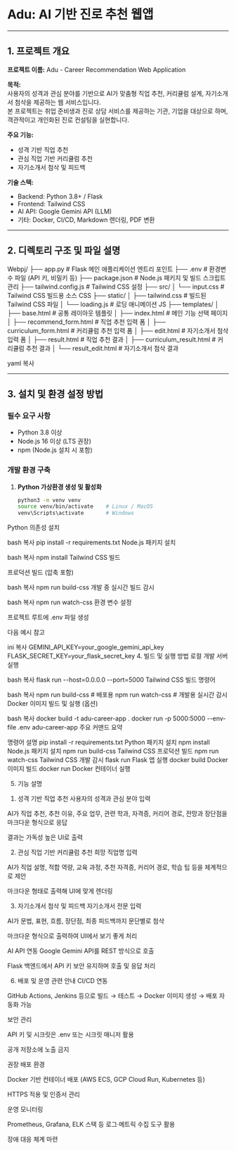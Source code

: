# Adu: AI 기반 진로 추천 웹앱

---

## 1. 프로젝트 개요

**프로젝트 이름:** Adu - Career Recommendation Web Application

**목적:**  
사용자의 성격과 관심 분야를 기반으로 AI가 맞춤형 직업 추천, 커리큘럼 설계, 자기소개서 첨삭을 제공하는 웹 서비스입니다.  
본 프로젝트는 취업 준비생과 진로 상담 서비스를 제공하는 기관, 기업을 대상으로 하며, 객관적이고 개인화된 진로 컨설팅을 실현합니다.

**주요 기능:**  
- 성격 기반 직업 추천  
- 관심 직업 기반 커리큘럼 추천  
- 자기소개서 첨삭 및 피드백  

**기술 스택:**  
- Backend: Python 3.8+ / Flask  
- Frontend: Tailwind CSS  
- AI API: Google Gemini API (LLM)  
- 기타: Docker, CI/CD, Markdown 렌더링, PDF 변환  

---

## 2. 디렉토리 구조 및 파일 설명

Webpj/
├── app.py # Flask 메인 애플리케이션 엔트리 포인트
├── .env # 환경변수 파일 (API 키, 비밀키 등)
├── package.json # Node.js 패키지 및 빌드 스크립트 관리
├── tailwind.config.js # Tailwind CSS 설정
├── src/
│ └── input.css # Tailwind CSS 빌드용 소스 CSS
├── static/
│ ├── tailwind.css # 빌드된 Tailwind CSS 파일
│ └── loading.js # 로딩 애니메이션 JS
├── templates/
│ ├── base.html # 공통 레이아웃 템플릿
│ ├── index.html # 메인 기능 선택 페이지
│ ├── recommend_form.html # 직업 추천 입력 폼
│ ├── curriculum_form.html # 커리큘럼 추천 입력 폼
│ ├── edit.html # 자기소개서 첨삭 입력 폼
│ ├── result.html # 직업 추천 결과
│ ├── curriculum_result.html # 커리큘럼 추천 결과
│ └── result_edit.html # 자기소개서 첨삭 결과

yaml
복사

---

## 3. 설치 및 환경 설정 방법

### 필수 요구 사항

- Python 3.8 이상  
- Node.js 16 이상 (LTS 권장)  
- npm (Node.js 설치 시 포함)  

### 개발 환경 구축

1. **Python 가상환경 생성 및 활성화**

   ```bash
   python3 -m venv venv
   source venv/bin/activate    # Linux / MacOS
   venv\Scripts\activate       # Windows
Python 의존성 설치

bash
복사
pip install -r requirements.txt
Node.js 패키지 설치

bash
복사
npm install
Tailwind CSS 빌드

프로덕션 빌드 (압축 포함)

bash
복사
npm run build-css
개발 중 실시간 빌드 감시

bash
복사
npm run watch-css
환경 변수 설정

프로젝트 루트에 .env 파일 생성

다음 예시 참고

ini
복사
GEMINI_API_KEY=your_google_gemini_api_key
FLASK_SECRET_KEY=your_flask_secret_key
4. 빌드 및 실행 방법
로컬 개발 서버 실행

bash
복사
flask run --host=0.0.0.0 --port=5000
Tailwind CSS 빌드 명령어

bash
복사
npm run build-css     # 배포용
npm run watch-css     # 개발용 실시간 감시
Docker 이미지 빌드 및 실행 (옵션)

bash
복사
docker build -t adu-career-app .
docker run -p 5000:5000 --env-file .env adu-career-app
주요 커맨드 요약

명령어	설명
pip install -r requirements.txt	Python 패키지 설치
npm install	Node.js 패키지 설치
npm run build-css	Tailwind CSS 프로덕션 빌드
npm run watch-css	Tailwind CSS 개발 감시
flask run	Flask 앱 실행
docker build	Docker 이미지 빌드
docker run	Docker 컨테이너 실행

5. 기능 설명
1) 성격 기반 직업 추천
사용자의 성격과 관심 분야 입력

AI가 직업 추천, 추천 이유, 주요 업무, 관련 학과, 자격증, 커리어 경로, 전망과 장단점을 마크다운 형식으로 응답

결과는 가독성 높은 UI로 출력

2) 관심 직업 기반 커리큘럼 추천
희망 직업명 입력

AI가 직업 설명, 적합 역량, 교육 과정, 추천 자격증, 커리어 경로, 학습 팁 등을 체계적으로 제안

마크다운 형태로 출력해 UI에 맞게 렌더링

3) 자기소개서 첨삭 및 피드백
자기소개서 전문 입력

AI가 문법, 표현, 흐름, 장단점, 최종 피드백까지 문단별로 첨삭

마크다운 형식으로 출력하여 UI에서 보기 좋게 처리

AI API 연동
Google Gemini API를 REST 방식으로 호출

Flask 백엔드에서 API 키 보안 유지하며 호출 및 응답 처리

6. 배포 및 운영 관련 안내
CI/CD 연동

GitHub Actions, Jenkins 등으로 빌드 → 테스트 → Docker 이미지 생성 → 배포 자동화 가능

보안 관리

API 키 및 시크릿은 .env 또는 시크릿 매니저 활용

공개 저장소에 노출 금지

권장 배포 환경

Docker 기반 컨테이너 배포 (AWS ECS, GCP Cloud Run, Kubernetes 등)

HTTPS 적용 및 인증서 관리

운영 모니터링

Prometheus, Grafana, ELK 스택 등 로그·메트릭 수집 도구 활용

장애 대응 체계 마련
